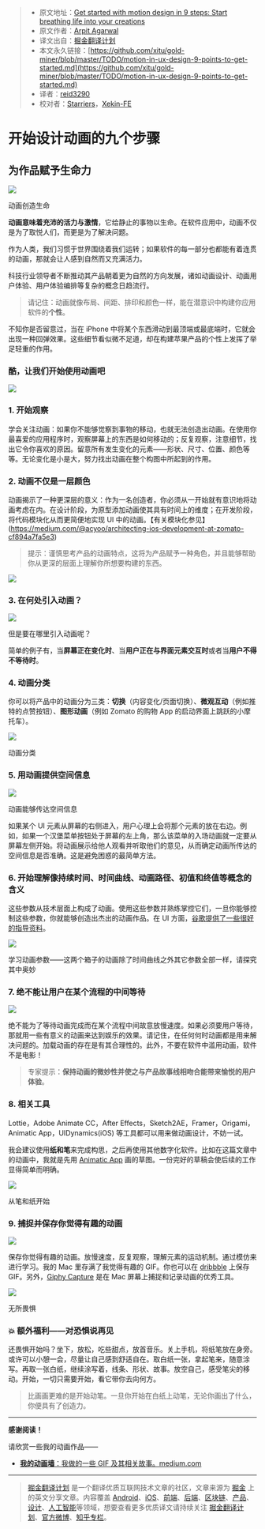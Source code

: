 > * 原文地址：[Get started with motion design in 9 steps: Start breathing life into your creations](https://uxdesign.cc/motion-in-ux-design-9-points-to-get-started-e891974dc7ee?ref=uxdesignweekly)
> * 原文作者：[Arpit Agarwal](https://uxdesign.cc/@agarwalarpit?source=post_header_lockup)
> * 译文出自：[掘金翻译计划](https://github.com/xitu/gold-miner)
> * 本文永久链接：[https://github.com/xitu/gold-miner/blob/master/TODO/motion-in-ux-design-9-points-to-get-started.md](https://github.com/xitu/gold-miner/blob/master/TODO/motion-in-ux-design-9-points-to-get-started.md)
> * 译者：[reid3290](https://github.com/reid3290)
> * 校对者：[Starriers](https://github.com/Starriers)，[Xekin-FE](https://github.com/Xekin-FE)

# 开始设计动画的九个步骤

## 为作品赋予生命力

![](https://cdn-images-1.medium.com/max/600/1*18NR2HSMnRsf5WBA-zJ23w.gif)

动画创造生命

**动画意味着充沛的活力与激情**，它给静止的事物以生命。在软件应用中，动画不仅是为了取悦人们，而更是为了解决问题。

作为人类，我们习惯于世界围绕着我们运转；如果软件的每一部分也都能有着连贯的动画，那就会让人感到自然而又充满活力。

科技行业领导者不断推动其产品朝着更为自然的方向发展，诸如动画设计、动画用户体验、用户体验编排等复杂的概念日趋流行。

> 请记住：动画就像布局、间距、排印和颜色一样，能在潜意识中构建你应用软件的**个性**。

不知你是否留意过，当在 iPhone 中将某个东西滑动到最顶端或最底端时，它就会出现一种回弹效果。这些细节看似微不足道，却在构建苹果产品的个性上发挥了举足轻重的作用。

### 酷，让我们开始使用动画吧

![](https://cdn-images-1.medium.com/max/800/1*WVO2fUsifiXktIOaradZGQ.gif)

### **1. 开始观察**

学会关注动画：如果你不能够觉察到事物的移动，也就无法创造出动画。在使用你最喜爱的应用程序时，观察屏幕上的东西是如何移动的；反复观察，注意细节，找出它令你喜欢的原因。留意所有发生变化的元素——形状、尺寸、位置、颜色等等。无论变化是小是大，努力找出动画在整个构图中所起到的作用。

### **2. 动画不仅是一层颜色**

动画揭示了一种更深层的意义：作为一名创造者，你必须从一开始就有意识地将动画考虑在内。在设计阶段，为原型添加动画使其具有时间上的维度；在开发阶段，将代码模块化从而更简便地实现 UI 中的动画。【有关模块化参见】(https://medium.com/@acyoo/architecting-ios-development-at-zomato-cf894a7fa5e3)

> 提示：谨慎思考产品的动画特点，这将为产品赋予一种角色，并且能够帮助你从更深的层面上理解你所想要构建的东西。

![](https://cdn-images-1.medium.com/max/800/1*t3dqGWRLsL_QGSkaUSic0w.gif)

### **3**. 在何处引入动画？

![](https://cdn-images-1.medium.com/max/600/1*Pmk25Ep7BAtivcKkVcmbCA.gif)

但是要在哪里引入动画呢？

简单的例子有，当**屏幕正在变化时**、当**用户正在与界面元素交互时**或者当**用户不得不等待时**。

### **4**. 动画分类

你可以将产品中的动画分为三类：**切换**（内容变化/页面切换）、**微观互动**（例如推特的点赞按钮）、**图形动画**（例如 Zomato 的购物 App 的启动界面上跳跃的小摩托车）。

![](https://cdn-images-1.medium.com/max/800/1*aP_ns6KdA_kvb3csJEZTEg.gif)

动画分类

### **5**. 用动画提供**空间信息**

![](https://cdn-images-1.medium.com/max/600/1*z9j3rcz8ER5DQF_3mUd4HA.gif)

动画能够传达空间信息

如果某个 UI 元素从屏幕的右侧进入，用户心理上会将那个元素的放在右边。例如，如果一个汉堡菜单按钮处于屏幕的左上角，那么该菜单的入场动画就一定要从屏幕左侧开始。将动画展示给他人观看并听取他们的意见，从而确定动画所传达的空间信息是否准确。这是避免困惑的最简单方法。

### **6. 开始理解像持续时间、时间曲线、动画路径、初值和终值等概念的含义**

这些参数从技术层面上构成了动画。使用这些参数并熟练掌控它们，一旦你能够控制这些参数，你就能够创造出杰出的动画作品。在 UI 方面，[谷歌提供了一些很好的指导资料](https://material.io/guidelines/motion/material-motion.html)。

![](https://cdn-images-1.medium.com/max/800/1*gyD2I6o6-OPu3_rbtaEQkQ.gif)

学习动画参数——这两个箱子的动画除了时间曲线之外其它参数全部一样，请探究其中奥妙

### 7. 绝不能让用户在某个流程的中间等待

![](https://cdn-images-1.medium.com/max/600/1*QHIpIqZwA_lq_bOV9Z2kjQ.gif)

绝不能为了等待动画完成而在某个流程中间故意放慢速度。如果必须要用户等待，那就用一些有意义的动画来达到娱乐的效果。请记住，在任何何时动画都是用来解决问题的。加载动画的存在是有其合理性的。此外，不要在软件中滥用动画，软件不是电影！

> 专家提示：**保持动画的微妙性并使之与产品故事线相吻合能带来愉悦的用户体验**。

### 8. **相关工具**

Lottie，Adobe Animate CC，After Effects，Sketch2AE，Framer，Origami，Animatic App，UIDynamics(iOS) 等工具都可以用来做动画设计，不妨一试。

我会建议使用**纸和笔**来完成构思，之后再使用其他数字化软件。比如在这篇文章中的动画中，我就是先用 [Animatic App](https://animatic.io/) 画的草图。一份完好的草稿会使后续的工作显得简单而明确。

![](https://cdn-images-1.medium.com/max/800/1*DbUs1gsNLdXaqgn4v8kqEw.gif)

从笔和纸开始

### 9. 捕捉并保存你觉得有趣的动画

![](https://cdn-images-1.medium.com/max/600/1*FUBjAjXYGcD-Jy3MpxLxkw.gif)

保存你觉得有趣的动画。放慢速度，反复观察，理解元素的运动机制。通过模仿来进行学习。我的 Mac 里存满了我觉得有趣的 GIF。你也可以在 [dribbble](https://dribbble.com/shots?list=animated) 上保存 GIF。另外，[Giphy Capture](https://giphy.com/apps/giphycapture) 是在 Mac 屏幕上捕捉和记录动画的优秀工具。

![](https://cdn-images-1.medium.com/max/800/1*CSqaOB0Tel9HiyzPsttAAA.gif)

无所畏惧

### 💥 额外福利——对恐惧说再见

还畏惧开始吗？坐下，放松，吃些甜点，放首音乐。关上手机，将纸笔放在身旁。或许可以小憩一会，尽量让自己感到舒适自在。取白纸一张，拿起笔来，随意涂写。再取一张白纸，继续涂写着，线条、形状、故事。放空自己，感受笔尖的移动。开始，一切只需要开始，看它带你去向何方。

> 比画画更难的是开始动笔。一旦你开始在白纸上动笔，无论你画出了什么，你便具有了创造力。

* * *

**感谢阅读！**

请欣赏一些我的动画作品——

- [**我的动画墙**：我做的一些 GIF 及其相关故事。medium.com](https://medium.com/@agarwalarpit/hand-drawn-animations-74c4c61f9298)


---

> [掘金翻译计划](https://github.com/xitu/gold-miner) 是一个翻译优质互联网技术文章的社区，文章来源为 [掘金](https://juejin.im) 上的英文分享文章。内容覆盖 [Android](https://github.com/xitu/gold-miner#android)、[iOS](https://github.com/xitu/gold-miner#ios)、[前端](https://github.com/xitu/gold-miner#前端)、[后端](https://github.com/xitu/gold-miner#后端)、[区块链](https://github.com/xitu/gold-miner#区块链)、[产品](https://github.com/xitu/gold-miner#产品)、[设计](https://github.com/xitu/gold-miner#设计)、[人工智能](https://github.com/xitu/gold-miner#人工智能)等领域，想要查看更多优质译文请持续关注 [掘金翻译计划](https://github.com/xitu/gold-miner)、[官方微博](http://weibo.com/juejinfanyi)、[知乎专栏](https://zhuanlan.zhihu.com/juejinfanyi)。